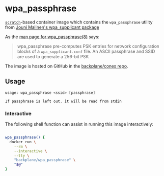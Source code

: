 # wpa_passphrase

[`scratch`](https://hub.docker.com/_/scratch/)-based container image which contains the `wpa_passphrase` utility from [Jouni Malinen's wpa_supplicant package](https://w1.fi/wpa_supplicant)

As the [man page for wpa_passphrase(8)](https://manpages.debian.org/unstable/wpasupplicant/wpa_passphrase.8.en.html) says:

> wpa_passphrase pre-computes PSK entries for network configuration blocks of a `wpa_supplicant.conf` file. An ASCII passphrase and SSID are used to generate a 256-bit PSK

The image is hosted on GitHub in the [backplane/conex repo](https://github.com/backplane/conex/tree/main/wpa_passphrase).

## Usage

```
usage: wpa_passphrase <ssid> [passphrase]

If passphrase is left out, it will be read from stdin
```

### Interactive

The following shell function can assist in running this image interactively:

```sh

wpa_passphrase() {
  docker run \
    --rm \
    --interactive \
    --tty \
    "backplane/wpa_passphrase" \
    "$@"
}

```
